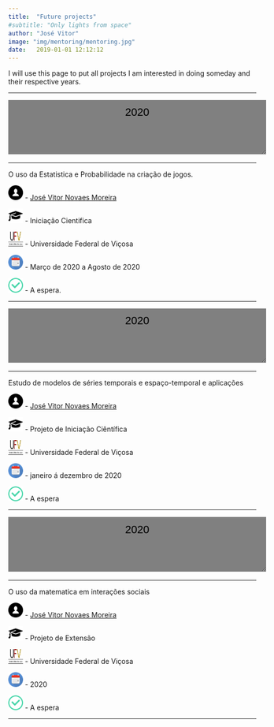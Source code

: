 ```yaml
---
title:  "Future projects"
#subtitle: "Only lights from space"
author: "José Vitor"
image: "img/mentoring/mentoring.jpg"
date:   2019-01-01 12:12:12
---
```


I will use this page to put all projects I am interested in doing someday and their respective years.

______________________________________
<textarea style="text-align: center;width:100%;height:90px;background-color:grey;color:black;border:none;padding:2%;font:22px/30px sans-serif;">
2020
</textarea>
______________________________________

O uso da Estatistica e Probabilidade  na criação de jogos.

<img src="img//icons//aluno.svg" width="30" height="30" /> - [José Vitor Novaes Moreira](http://buscatextual.cnpq.br/buscatextual/visualizacv.do?id=K2552768E6)

<img src="img//icons//chap.png" width="30" height="30" /> - Iniciação Cientifica

<img src="img//icons//UFV.jpg" width="30" height="30" /> - Universidade Federal de Viçosa

<img src="img//icons//cal.jpg" width="30" height="30" /> - Março de 2020 a Agosto de 2020

<img src="img//icons//finish.png" width="30" height="30" /> - A espera.


______________________________________
<textarea style="text-align: center;width:100%;height:90px;background-color:grey;color:black;border:none;padding:2%;font:22px/30px sans-serif;">
2020
</textarea>
______________________________________

Estudo de modelos de séries temporais e espaço-temporal e aplicações

<img src="img//icons//aluno.svg" width="30" height="30" /> - [José Vitor Novaes Moreira](http://buscatextual.cnpq.br/buscatextual/visualizacv.do?id=K2552768E6)

<img src="img//icons//chap.png" width="30" height="30" /> - Projeto de Iniciação Ciêntífica 

<img src="img//icons//UFV.jpg" width="30" height="30" /> - Universidade Federal de Viçosa  

<img src="img//icons//cal.jpg" width="30" height="30" /> - janeiro á dezembro de 2020

<img src="img//icons//finish.png" width="30" height="30" /> - A espera

______________________________________
<textarea style="text-align: center;width:100%;height:90px;background-color:grey;color:black;border:none;padding:2%;font:22px/30px sans-serif;">
2020
</textarea>
______________________________________

O uso da matematica em interações sociais

<img src="img//icons//aluno.svg" width="30" height="30" /> - [José Vitor Novaes Moreira](http://buscatextual.cnpq.br/buscatextual/visualizacv.do?id=K2552768E6)

<img src="img//icons//chap.png" width="30" height="30" /> - Projeto de Extensão 

<img src="img//icons//UFV.jpg" width="30" height="30" /> - Universidade Federal de Viçosa  

<img src="img//icons//cal.jpg" width="30" height="30" /> - 2020

<img src="img//icons//finish.png" width="30" height="30" /> - A espera

______________________________________
